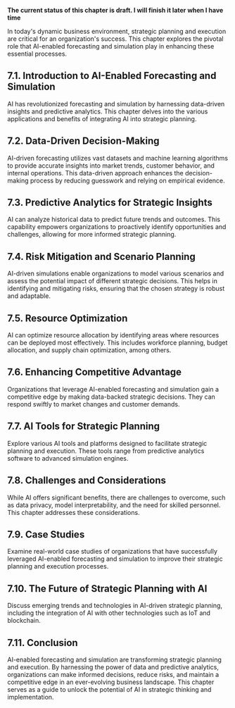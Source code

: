 **The current status of this chapter is draft. I will finish it later when I have time**

In today's dynamic business environment, strategic planning and execution are critical for an organization's success. This chapter explores the pivotal role that AI-enabled forecasting and simulation play in enhancing these essential processes.

7.1. **Introduction to AI-Enabled Forecasting and Simulation**
--------------------------------------------------------------

AI has revolutionized forecasting and simulation by harnessing data-driven insights and predictive analytics. This chapter delves into the various applications and benefits of integrating AI into strategic planning.

7.2. **Data-Driven Decision-Making**
------------------------------------

AI-driven forecasting utilizes vast datasets and machine learning algorithms to provide accurate insights into market trends, customer behavior, and internal operations. This data-driven approach enhances the decision-making process by reducing guesswork and relying on empirical evidence.

7.3. **Predictive Analytics for Strategic Insights**
----------------------------------------------------

AI can analyze historical data to predict future trends and outcomes. This capability empowers organizations to proactively identify opportunities and challenges, allowing for more informed strategic planning.

7.4. **Risk Mitigation and Scenario Planning**
----------------------------------------------

AI-driven simulations enable organizations to model various scenarios and assess the potential impact of different strategic decisions. This helps in identifying and mitigating risks, ensuring that the chosen strategy is robust and adaptable.

7.5. **Resource Optimization**
------------------------------

AI can optimize resource allocation by identifying areas where resources can be deployed most effectively. This includes workforce planning, budget allocation, and supply chain optimization, among others.

7.6. **Enhancing Competitive Advantage**
----------------------------------------

Organizations that leverage AI-enabled forecasting and simulation gain a competitive edge by making data-backed strategic decisions. They can respond swiftly to market changes and customer demands.

7.7. **AI Tools for Strategic Planning**
----------------------------------------

Explore various AI tools and platforms designed to facilitate strategic planning and execution. These tools range from predictive analytics software to advanced simulation engines.

7.8. **Challenges and Considerations**
--------------------------------------

While AI offers significant benefits, there are challenges to overcome, such as data privacy, model interpretability, and the need for skilled personnel. This chapter addresses these considerations.

7.9. **Case Studies**
---------------------

Examine real-world case studies of organizations that have successfully leveraged AI-enabled forecasting and simulation to improve their strategic planning and execution processes.

7.10. **The Future of Strategic Planning with AI**
--------------------------------------------------

Discuss emerging trends and technologies in AI-driven strategic planning, including the integration of AI with other technologies such as IoT and blockchain.

7.11. **Conclusion**
--------------------

AI-enabled forecasting and simulation are transforming strategic planning and execution. By harnessing the power of data and predictive analytics, organizations can make informed decisions, reduce risks, and maintain a competitive edge in an ever-evolving business landscape. This chapter serves as a guide to unlock the potential of AI in strategic thinking and implementation.
